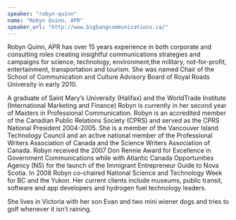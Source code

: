 ```yaml
---
speaker: "robyn-quinn"
name: "Robyn Quinn, APR"
speaker_url: "http://www.bigbangcommunications.ca/"
---
```


Robyn Quinn, APR has over 15 years experience in both corporate
and consulting roles creating insightful communications strategies
and campaigns for science, technology, environment,the military,
not-for-profit, entertainment, transportation and tourism. She was named
Chair of the School of Communication and Culture Advisory Board of Royal
Roads University in early 2010.

A graduate of Saint Mary’s University (Halifax) and the WorldTrade
Institute (International Marketing and Finance) Robyn is currently in
her second year of Masters in Professional Communication. Robyn is an
accredited member of the Canadian Public Relations Society (CPRS) and
served as the CPRS National President 2004-2005. She is a member of
the Vancouver Island Technology Council and an active national member of
the Professional Writers Association of Canada and the Science Writers
Association of Canada. Robyn received the 2007 Don Rennie Award for
Excellence in Government Communications while with Atlantic Canada
Opportunities Agency (NS) for the launch of the Immigrant Entrepreneur
Guide to Nova Scotia. In 2008 Robyn co-chaired National Science and
Technology Week for BC and the Yukon. Her current clients include museums,
public transit, software and app developers and hydrogen fuel technology
leaders.

She lives in Victoria with her son Evan and two mini wiener dogs and
tries to golf whenever it isn’t raining.
